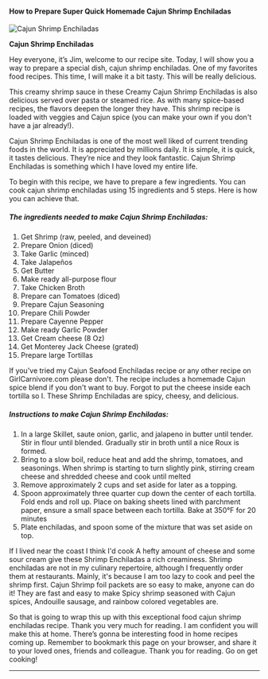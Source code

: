             

#### How to Prepare Super Quick Homemade Cajun Shrimp Enchiladas

![Cajun Shrimp Enchiladas](https://img-global.cpcdn.com/recipes/69cd970c6d0b0b9e/751x532cq70/cajun-shrimp-enchiladas-recipe-main-photo.jpg)

**Cajun Shrimp Enchiladas**

Hey everyone, it’s Jim, welcome to our recipe site. Today, I will show you a way to prepare a special dish, cajun shrimp enchiladas. One of my favorites food recipes. This time, I will make it a bit tasty. This will be really delicious.

This creamy shrimp sauce in these Creamy Cajun Shrimp Enchiladas is also delicious served over pasta or steamed rice. As with many spice-based recipes, the flavors deepen the longer they have. This shrimp recipe is loaded with veggies and Cajun spice (you can make your own if you don't have a jar already!).

Cajun Shrimp Enchiladas is one of the most well liked of current trending foods in the world. It is appreciated by millions daily. It is simple, it is quick, it tastes delicious. They’re nice and they look fantastic. Cajun Shrimp Enchiladas is something which I have loved my entire life.

To begin with this recipe, we have to prepare a few ingredients. You can cook cajun shrimp enchiladas using 15 ingredients and 5 steps. Here is how you can achieve that.

##### The ingredients needed to make Cajun Shrimp Enchiladas:

1.  Get Shrimp (raw, peeled, and deveined)
2.  Prepare Onion (diced)
3.  Take Garlic (minced)
4.  Take Jalapeños
5.  Get Butter
6.  Make ready all-purpose flour
7.  Take Chicken Broth
8.  Prepare can Tomatoes (diced)
9.  Prepare Cajun Seasoning
10.  Prepare Chili Powder
11.  Prepare Cayenne Pepper
12.  Make ready Garlic Powder
13.  Get Cream cheese (8 Oz)
14.  Get Monterey Jack Cheese (grated)
15.  Prepare large Tortillas

If you've tried my Cajun Seafood Enchiladas recipe or any other recipe on GirlCarnivore.com please don't. The recipe includes a homemade Cajun spice blend if you don't want to buy. Forgot to put the cheese inside each tortilla so I. These Shrimp Enchiladas are spicy, cheesy, and delicious.

##### Instructions to make Cajun Shrimp Enchiladas:

1.  In a large Skillet, saute onion, garlic, and jalapeno in butter until tender. Stir in flour until blended. Gradually stir in broth until a nice Roux is formed.
2.  Bring to a slow boil, reduce heat and add the shrimp, tomatoes, and seasonings. When shrimp is starting to turn slightly pink, stirring cream cheese and shredded cheese and cook until melted
3.  Remove approximately 2 cups and set aside for later as a topping.
4.  Spoon approximately three quarter cup down the center of each tortilla. Fold ends and roll up. Place on baking sheets lined with parchment paper, ensure a small space between each tortilla. Bake at 350°F for 20 minutes
5.  Plate enchiladas, and spoon some of the mixture that was set aside on top.

If I lived near the coast I think I'd cook A hefty amount of cheese and some sour cream give these Shrimp Enchiladas a rich creaminess. Shrimp enchiladas are not in my culinary repertoire, although I frequently order them at restaurants. Mainly, it's because I am too lazy to cook and peel the shrimp first. Cajun Shrimp foil packets are so easy to make, anyone can do it! They are fast and easy to make Spicy shrimp seasoned with Cajun spices, Andouille sausage, and rainbow colored vegetables are.

So that is going to wrap this up with this exceptional food cajun shrimp enchiladas recipe. Thank you very much for reading. I am confident you will make this at home. There’s gonna be interesting food in home recipes coming up. Remember to bookmark this page on your browser, and share it to your loved ones, friends and colleague. Thank you for reading. Go on get cooking!

* * *